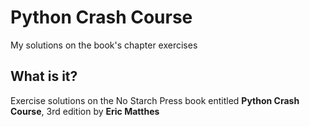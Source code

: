 # Python Crash Course
My solutions on the book's chapter exercises

## What is it?
Exercise solutions on the No Starch Press book entitled <strong>Python Crash Course</strong>, 3rd edition by <strong>Eric Matthes</strong>
